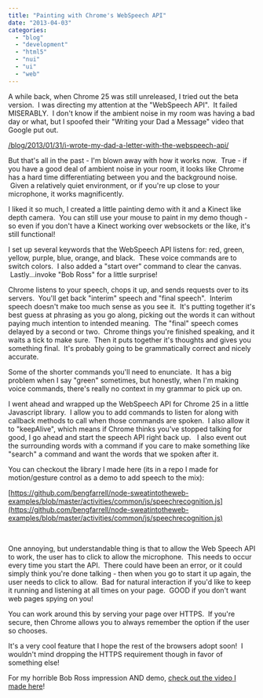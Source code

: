 ```yaml
---
title: "Painting with Chrome's WebSpeech API"
date: "2013-04-03"
categories:
  - "blog"
  - "development"
  - "html5"
  - "nui"
  - "ui"
  - "web"
---
```


A while back, when Chrome 25 was still unreleased, I tried out the beta version.  I was directing my attention at the "WebSpeech API".  It failed MISERABLY.  I don't know if the ambient noise in my room was having a bad day or what, but I spoofed their "Writing your Dad a Message" video that Google put out.

[/blog/2013/01/31/i-wrote-my-dad-a-letter-with-the-webspeech-api/](/blog/2013/01/31/i-wrote-my-dad-a-letter-with-the-webspeech-api/)

But that's all in the past - I'm blown away with how it works now.  True - if you have a good deal of ambient noise in your room, it looks like Chrome has a hard time differentiating between you and the background noise.  Given a relatively quiet environment, or if you're up close to your microphone, it works magnificently.

I liked it so much, I created a little painting demo with it and a Kinect like depth camera.  You can still use your mouse to paint in my demo though - so even if you don't have a Kinect working over websockets or the like, it's still functional!

I set up several keywords that the WebSpeech API listens for: red, green, yellow, purple, blue, orange, and black.  These voice commands are to switch colors.  I also added a "start over" command to clear the canvas.  Lastly...invoke "Bob Ross" for a little surprise!

Chrome listens to your speech, chops it up, and sends requests over to its servers.  You'll get back "interim" speech and "final speech".  Interim speech doesn't make too much sense as you see it.  It's putting together it's best guess at phrasing as you go along, picking out the words it can without paying much intention to intended meaning.  The "final" speech comes delayed by a second or two.  Chrome things you're finished speaking, and it waits a tick to make sure.  Then it puts together it's thoughts and gives you something final.  It's probably going to be grammatically correct and nicely accurate.

Some of the shorter commands you'll need to enunciate.  It has a big problem when I say "green" sometimes, but honestly, when I'm making voice commands, there's really no context in my grammar to pick up on.

I went ahead and wrapped up the WebSpeech API for Chrome 25 in a little Javascript library.  I allow you to add commands to listen for along with callback methods to call when those commands are spoken.  I also allow it to "keepAlive", which means if Chrome thinks you've stopped talking for good, I go ahead and start the speech API right back up.   I also event out the surrounding words with a command if you care to make something like "search" a command and want the words that we spoken after it.

You can checkout the library I made here (its in a repo I made for motion/gesture control as a demo to add speech to the mix):

[https://github.com/bengfarrell/node-sweatintotheweb-examples/blob/master/activities/common/js/speechrecognition.js](https://github.com/bengfarrell/node-sweatintotheweb-examples/blob/master/activities/common/js/speechrecognition.js)

 

One annoying, but understandable thing is that to allow the Web Speech API to work, the user has to click to allow the microphone.  This needs to occur every time you start the API.  There could have been an error, or it could simply think you're done talking - then when you go to start it up again, the user needs to click to allow.  Bad for natural interaction if you'd like to keep it running and listening at all times on your page.  GOOD if you don't want web pages spying on you!

You can work around this by serving your page over HTTPS.  If you're secure, then Chrome allows you to always remember the option if the user so chooses.

It's a very cool feature that I hope the rest of the browsers adopt soon!  I wouldn't mind dropping the HTTPS requirement though in favor of something else!

For my horrible Bob Ross impression AND demo, [check out the video I made here](http://www.sweatintotheweb.com/?p=83)!
